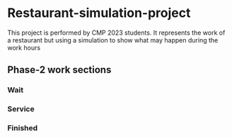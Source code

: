 # Restaurant-simulation-project
This project is performed by CMP 2023 students. It represents the work of a restaurant but using a simulation to show what may happen during the work hours

## Phase-2 work sections
### Wait

### Service

### Finished
